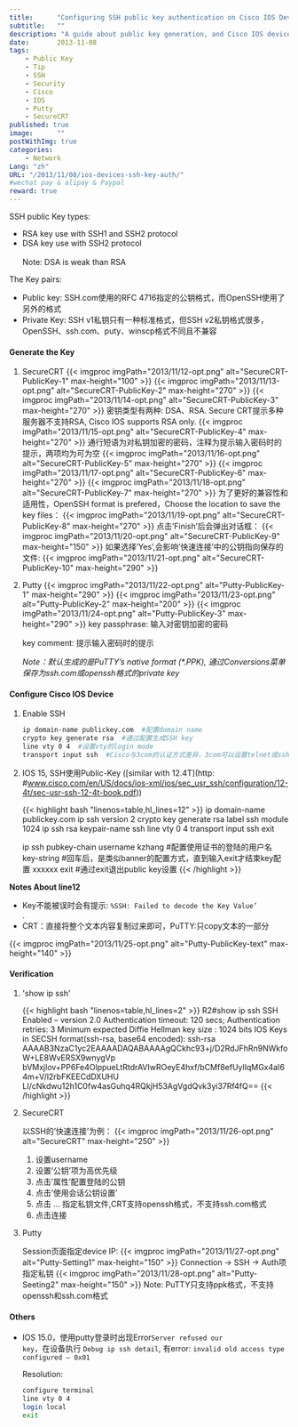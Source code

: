 ```yaml
---
title:      "Configuring SSH public key authentication on Cisco IOS Device"
subtitle:   ""
description: "A guide about public key generation, and Cisco IOS device configuration"
date:       2013-11-08
tags: 
    - Public Key
    - Tip
    - SSH
    - Security
    - Cisco
    - IOS
    - Putty
    - SecureCRT
published: true 
image:      ""
postWithImg: true
categories:
    - Network
Lang: "zh"
URL: "/2013/11/08/ios-devices-ssh-key-auth/"
#wechat pay & alipay & Paypal
reward: true
---
```

SSH public Key types:

- RSA key use with SSH1 and SSH2 protocol
- DSA key use with SSH2 protocol<br><br>Note: DSA is weak than RSA

The Key pairs:

- Public key: SSH.com使用的RFC 4716指定的公钥格式，而OpenSSH使用了另外的格式
- Private Key: SSH v1私钥只有一种标准格式，但SSH v2私钥格式很多，OpenSSH、ssh.com、puty、winscp格式不同且不兼容

#### Generate the Key

1. SecureCRT
    {{< imgproc imgPath="2013/11/12-opt.png" alt="SecureCRT-PublicKey-1" max-height="100" >}}
    {{< imgproc imgPath="2013/11/13-opt.png" alt="SecureCRT-PublicKey-2" max-height="270" >}}
    {{< imgproc imgPath="2013/11/14-opt.png" alt="SecureCRT-PublicKey-3" max-height="270" >}}
    密钥类型有两种: DSA、RSA. Secure CRT提示多种服务器不支持RSA, Cisco IOS supports RSA only.
    {{< imgproc imgPath="2013/11/15-opt.png" alt="SecureCRT-PublicKey-4" max-height="270" >}}
    通行短语为对私钥加密的密码，注释为提示输入密码时的提示，两项均为可为空
    {{< imgproc imgPath="2013/11/16-opt.png" alt="SecureCRT-PublicKey-5" max-height="270" >}}
    {{< imgproc imgPath="2013/11/17-opt.png" alt="SecureCRT-PublicKey-6" max-height="270" >}}
    {{< imgproc imgPath="2013/11/18-opt.png" alt="SecureCRT-PublicKey-7" max-height="270" >}}
    为了更好的兼容性和适用性，OpenSSH format is prefered，Choose the location to save the key files：
    {{< imgproc imgPath="2013/11/19-opt.png" alt="SecureCRT-PublicKey-8" max-height="270" >}}
    点击’Finish’后会弹出对话框：
    {{< imgproc imgPath="2013/11/20-opt.png" alt="SecureCRT-PublicKey-9" max-height="150" >}}
    如果选择’Yes’,会影响’快速连接’中的公钥指向保存的文件:
    {{< imgproc imgPath="2013/11/21-opt.png" alt="SecureCRT-PublicKey-10" max-height="290" >}}

2. Putty
    {{< imgproc imgPath="2013/11/22-opt.png" alt="Putty-PublicKey-1" max-height="290" >}}
    {{< imgproc imgPath="2013/11/23-opt.png" alt="Putty-PublicKey-2" max-height="200" >}}
    {{< imgproc imgPath="2013/11/24-opt.png" alt="Putty-PublicKey-3" max-height="290" >}}
    key passphrase: 输入对密钥加密的密码

    key comment: 提示输入密码时的提示

    _Note：默认生成的是PuTTY’s native format (*.PPK), 通过Conversions菜单保存为ssh.com或openssh格式的private key_
    
#### Configure Cisco IOS Device
1. Enable SSH

    ~~~bash
    ip domain-name publickey.com  #配置domain name
    crypto key generate rsa  #通过配置生成SSH key
    line vty 0 4  #设置vty的login mode
    transport input ssh  #Cisco与3com的认证方式差异，3com可以设置telnet或ssh用户，而Cisco是基于session的
   ~~~

2. IOS 15, SSH使用Public-Key ([similar with 12.4T](http: #www.cisco.com/en/US/docs/ios-xml/ios/sec_usr_ssh/configuration/12-4t/sec-usr-ssh-12-4t-book.pdf))

    {{< highlight bash "linenos=table,hl_lines=12" >}}
    ip domain-name publickey.com
    ip ssh version 2
    crypto key generate rsa label ssh module 1024
    ip ssh rsa keypair-name ssh
    line vty 0 4
    transport input ssh
    exit

    ip ssh pubkey-chain
    username kzhang  #配置使用证书的登陆的用户名
    key-string  #回车后，是类似banner的配置方式，直到输入exit才结束key配置
    xxxxxx
    exit  #通过exit退出public key设置
    {{< /highlight >}}

**Notes About line12**<br>
- Key不能被误时会有提示: <code>%SSH: Failed to decode the Key Value’ </code>.<br>
- CRT：直接将整个文本内容复制过来即可，PuTTY:只copy文本的一部分

{{< imgproc imgPath="2013/11/25-opt.png" alt="Putty-PublicKey-text" max-height="140" >}}

#### Verification
1. 'show ip ssh'

    {{< highlight bash "linenos=table,hl_lines=2" >}}
    R2#show ip ssh
    SSH Enabled – version 2.0
    Authentication timeout: 120 secs; Authentication retries: 3
    Minimum expected Diffie Hellman key size : 1024 bits
    IOS Keys in SECSH format(ssh-rsa, base64 encoded):
    ssh-rsa AAAAB3NzaC1yc2EAAAADAQABAAAAgQCkhc93+j/D2RdJFhRn9NWkfoW+LE8WvERSX9wnygVp
    bVMxjlov+PP6Fe4OlppueLtRtdrAVIwROeyE4hxf/bCMf8efUylIqMGx4aI64m+V/l2rbFKEECdDXUHU
    LI/cNkdwu12h1C0fw4asGuhq4RQkjH53AgVgdQvk3yi37Rf4fQ==
    {{< /highlight >}}

2. SecureCRT

    以SSH的’快速连接’为例：
    {{< imgproc imgPath="2013/11/26-opt.png" alt="SecureCRT" max-height="250" >}}

    1. 设置username
    2. 设置’公钥’项为高优先级
    3. 点击’属性’配置登陆的公钥
    4. 点击’使用会话公钥设置’
    5. 点击 … 指定私钥文件,CRT支持openssh格式，不支持ssh.com格式
    6. 点击连接

3. Putty 

    Session页面指定device IP:
    {{< imgproc imgPath="2013/11/27-opt.png" alt="Putty-Setting1" max-height="150" >}}
    Connection -> SSH -> Auth项指定私钥
    {{< imgproc imgPath="2013/11/28-opt.png" alt="Putty-Seeting2" max-height="150" >}}
    Note: PuTTY只支持ppk格式，不支持openssh和ssh.com格式

#### Others
- IOS 15.0，使用putty登录时出现Error<code>Server refused our key</code>，在设备执行 <code>Debug ip ssh detail</code>, 有error: <code>invalid old access type configured – 0x01 </code>

    Resolution:
    ~~~bash
    configure terminal
    line vty 0 4
    login local
    exit
    ~~~